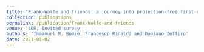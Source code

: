 ```yaml
---
title: "Frank-Wolfe and friends: a journey into projection-free first-order optimization methods"
collection: publications
permalink: /publication/Frank-Wolfe-and-friends
venue: '4OR, Invited survey'
authors: 'Immanuel M. Bomze, Francesco Rinaldi and Damiano Zeffiro'
date: 2021-01-02
---
```

